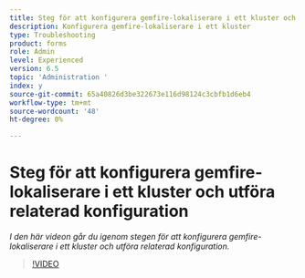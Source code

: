 ```yaml
---
title: Steg för att konfigurera gemfire-lokaliserare i ett kluster och utföra relaterad konfiguration
description: Konfigurera gemfire-lokaliserare i ett kluster
type: Troubleshooting
product: forms
role: Admin
level: Experienced
version: 6.5
topic: 'Administration '
index: y
source-git-commit: 65a40826d3be322673e116d98124c3cbfb1d6eb4
workflow-type: tm+mt
source-wordcount: '48'
ht-degree: 0%

---
```



# Steg för att konfigurera gemfire-lokaliserare i ett kluster och utföra relaterad konfiguration

*I den här videon går du igenom stegen för att konfigurera gemfire-lokaliserare i ett kluster och utföra relaterad konfiguration.*

>[!VIDEO](https://video.tv.adobe.com/v/335544?quality=9&learn=on)
